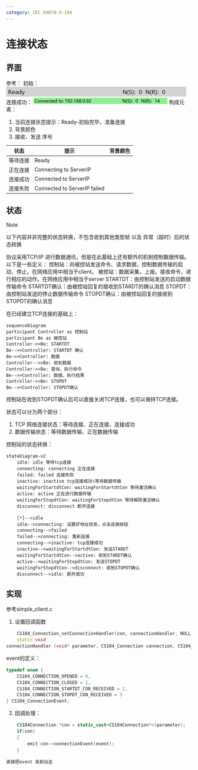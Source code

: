 ```yaml
---
category: IEC 60870-5-104
---
```


# 连接状态



## 界面
参考：
初始：
![](./attachments/连接状态.webp)
连接成功：
![](./attachments/连接状态-1.webp)
构成元素：
1. 当前连接状态提示：Ready-初始完毕，准备连接
2. 背景颜色
3. 接收、发送 序号


| 状态   | 提示                           | 背景颜色 |
| ---- | ---------------------------- | ---- |
| 等待连接 | Ready                        |      |
| 正在连接 | Connecting to ServerIP       |      |
| 连接成功 | Connected to ServerIP        |      |
| 连接失败 | Connected to ServerIP failed |      |

## 状态
>[!note]
>以下内容并非完整的状态转换，不包含收到其他类型帧 以及 异常（超时）后的状态转换

协议采用TCP/IP 进行数据通讯，但是在此基础上还有额外的机制控制数据传输。
以下是一些定义：
控制站：向被控站发送命令、请求数据，控制数据传输的启动、停止。在网络应用中相当于client。
被控站：数据采集，上报。接收命令，进行相应的动作。在网络应用中相当于server
STARTDT：由控制站发送的启动数据传输命令
STARTDT确认：由被控站回复的接收到STARDT的确认消息
STOPDT：由控制站发送的停止数据传输命令
STOPDT确认：由被控站回复的接收到STOPDT的确认消息

在已经建立TCP连接的基础上：
``` mermaid
sequenceDiagram
participant Controller as 控制站
participant Be as 被控站
Controller->>Be: STARTDT
Be-->>Controller: STARTDT 确认
Be->>Controller: 数据
Controller-->>Be: 收到数据
Controller->>Be: 查询、执行命令
Be-->>Controller: 数据、执行结果
Controller->>Be: STOPDT
Be-->>Controller: STOPDT确认
```
控制站在收到STOPDT确认后可以直接关闭TCP连接，也可以保持TCP连接。

状态可以分为两个部分：
1. TCP 网络连接状态：等待连接、正在连接、连接成功
2. 数据传输状态：等待数据传输、正在数据传输

控制站的状态转换：
``` mermaid
stateDiagram-v2
	idle: idle 等待tcp连接
	connecting: connecting 正在连接
	failed: failed 连接失败
	inactive: inactive tcp连接成功\等待数据传输
	waitingForStartdtCon: waitingForStartdtCon 等待激活确认
	active: active 正在进行数据传输
	waitingForStopdtCon: waitingForStopdtCon 等待解除激活确认
	disconnect: disconnect 断开连接

	[*]-->idle
	idle-->connecting: 设置好地址信息，点击连接按钮
	connecting-->failed
	failed-->connecting: 重新连接
	connecting-->inactive: tcp连接成功
	inactive-->waitingForStartdtCon: 发送STARDT
	waitingForStartdtCon-->active: 收到STARDT确认
	active-->waitingForStopdtCon: 发送STOPDT
	waitingForStopdtCon-->disconnect: 收到STOPDT确认
	disconnect-->idle: 断开成功
```



## 实现
参考simple_client.c 
1. 设置回调函数
``` cpp
    CS104_Connection_setConnectionHandler(con, connectionHandler, NULL);
    static void
connectionHandler (void* parameter, CS104_Connection connection, CS104_ConnectionEvent event);
```
event的定义：
``` cpp
typedef enum {
    CS104_CONNECTION_OPENED = 0,
    CS104_CONNECTION_CLOSED = 1,
    CS104_CONNECTION_STARTDT_CON_RECEIVED = 2,
    CS104_CONNECTION_STOPDT_CON_RECEIVED = 3
} CS104_ConnectionEvent;
```

2. 回调处理：
``` cpp
    CS104Connection *con = static_cast<CS104Connection*>(parameter);
    if(con)
    {
        emit con->connectionEvent(event);
    }
```
	直接把event 发射出去



